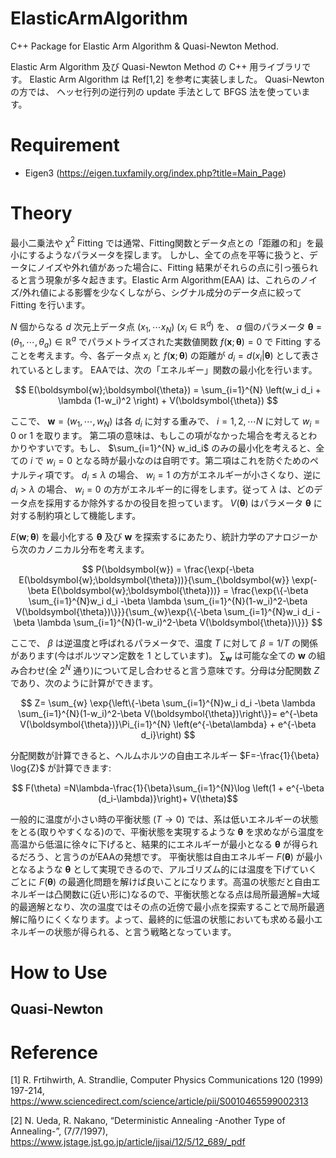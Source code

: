 # ElasticArmAlgorithm
C++ Package for Elastic Arm Algorithm & Quasi-Newton Method.

Elastic Arm Algorithm 及び Quasi-Newton Method の C++ 用ライブラリです。
Elastic Arm Algorithm は Ref[1,2] を参考に実装しました。
Quasi-Newton の方では、 ヘッセ行列の逆行列の update 手法として BFGS 法を使っています。

# Requirement
- Eigen3 (https://eigen.tuxfamily.org/index.php?title=Main_Page)


# Theory

最小二乗法や $\chi^2$ Fitting では通常、Fitting関数とデータ点との「距離の和」を最小にするようなパラメータを探します。
しかし、全ての点を平等に扱うと、データにノイズや外れ値があった場合に、Fitting 結果がそれらの点に引っ張られると言う現象が多々起きます。Elastic Arm Algorithm(EAA) は、これらのノイズ/外れ値による影響を少なくしながら、シグナル成分のデータ点に絞って Fitting を行います。

$N$ 個からなる $d$ 次元上データ点 $(x_1,\cdots x_N)$ $(x_i\in \mathbb{R}^d)$ を、 $a$ 個のパラメータ $\boldsymbol{\theta} = (\theta_1,\cdots, \theta_a) \in \mathbb{R}^a$ でパラメトライズされた実数値関数 $f(\boldsymbol{x}; \boldsymbol{\theta})=0$ で Fitting することを考えます。今、各データ点 $x_i$ と $f(\boldsymbol{x}; \boldsymbol{\theta})$ の距離が $d_i=d(x_i|\boldsymbol{\theta})$ として表されているとします。
EAAでは、次の「エネルギー」関数の最小化を行います。

$$ E(\boldsymbol{w};\boldsymbol{\theta}) = \sum_{i=1}^{N} \left(w_i d_i + \lambda (1-w_i)^2 \right) + V(\boldsymbol{\theta}) $$

ここで、 $\boldsymbol{w}=(w_1,\cdots, w_N)$ は各 $d_i$ に対する重みで、 $i=1,2,\cdots N$ に対して $w_i = 0$ or $1$ を取ります。
第二項の意味は、もしこの項がなかった場合を考えるとわかりやすいです。もし、 $\sum_{i=1}^{N} w_id_i$ のみの最小化を考えると、全ての $i$ で $w_i=0$ となる時が最小なのは自明です。第二項はこれを防ぐためのペナルティ項です。
$d_i \leq\lambda$ の場合、 $w_i=1$ の方がエネルギーが小さくなり、逆に $d_i>\lambda$ の場合、 $w_i=0$ の方がエネルギー的に得をします。従って     $\lambda$ は、どのデータ点を採用するか除外するかの役目を担っています。 $V(\boldsymbol{\theta})$ はパラメータ $\boldsymbol{\theta}$ に対する制約項として機能します。

$E(\boldsymbol{w};\boldsymbol{\theta})$ を最小化する $\boldsymbol{\theta}$ 及び $\boldsymbol{w}$ を探索するにあたり、統計力学のアナロジーから次のカノニカル分布を考えます。


$$ P(\boldsymbol{w}) = \frac{\exp(-\beta E(\boldsymbol{w};\boldsymbol{\theta}))}{\sum_{\boldsymbol{w}} \exp(-\beta E(\boldsymbol{w};\boldsymbol{\theta}))} = \frac{\exp{\{-\beta \sum_{i=1}^{N}w_i d_i -\beta \lambda \sum_{i=1}^{N}(1-w_i)^2-\beta V(\boldsymbol{\theta})\}}}{\sum_{w}\exp{\{-\beta \sum_{i=1}^{N}w_i d_i -\beta \lambda \sum_{i=1}^{N}(1-w_i)^2-\beta V(\boldsymbol{\theta})\}}} $$

ここで、 $\beta$ は逆温度と呼ばれるパラメータで、温度 $T$ に対して $\beta = 1/T$ の関係があります(今はボルツマン定数を $1$ としています)。 $\sum_{\boldsymbol{w}}$ は可能な全ての $\boldsymbol{w}$ の組み合わせ(全 $2^N$ 通り)について足し合わせると言う意味です。分母は分配関数 $Z$ であり、次のように計算ができます。

$$ Z= \sum_{w} \exp{\left\{-\beta \sum_{i=1}^{N}w_i d_i -\beta \lambda \sum_{i=1}^{N}(1-w_i)^2-\beta V(\boldsymbol{\theta})\right\}}= e^{-\beta V(\boldsymbol{\theta})}\Pi_{i=1}^{N} \left(e^{-\beta\lambda} + e^{-\beta d_i}\right) $$

分配関数が計算できると、ヘルムホルツの自由エネルギー $F=-\frac{1}{\beta} \log{Z}$ が計算できます:

$$ F(\theta) =N\lambda-\frac{1}{\beta}\sum_{i=1}^{N}\log \left(1 + e^{-\beta (d_i-\lambda)}\right)+ V(\theta)$$

一般的に温度が小さい時の平衡状態 $(T\rightarrow 0)$ では、系は低いエネルギーの状態をとる(取りやすくなる)ので、平衡状態を実現するような $\boldsymbol{\theta}$ を求めながら温度を高温から低温に徐々に下げると、結果的にエネルギーが最小となる $\boldsymbol{\theta}$ が得られるだろう、と言うのがEAAの発想です。
平衡状態は自由エネルギー $F(\boldsymbol{\theta})$ が最小となるような $\boldsymbol{\theta}$ として実現できるので、アルゴリズム的には温度を下げていくごとに $F(\boldsymbol{\theta})$ の最適化問題を解けば良いことになります。高温の状態だと自由エネルギーは凸関数に(近い形に)なるので、平衡状態となる点は局所最適解=大域的最適解となり、次の温度ではその点の近傍で最小点を探索することで局所最適解に陥りにくくなります。よって、最終的に低温の状態においても求める最小エネルギーの状態が得られる、と言う戦略となっています。

# How to Use



## Quasi-Newton



# Reference
[1] R. Frtihwirth, A. Strandlie, Computer Physics Communications 120 (1999) 197-214, https://www.sciencedirect.com/science/article/pii/S0010465599002313

[2] N. Ueda, R. Nakano, “Deterministic Annealing -Another Type of Annealing-”,  (7/7/1997), https://www.jstage.jst.go.jp/article/jjsai/12/5/12_689/_pdf